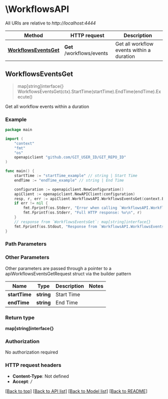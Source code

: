 # \WorkflowsAPI

All URIs are relative to *http://localhost:4444*

Method | HTTP request | Description
------------- | ------------- | -------------
[**WorkflowsEventsGet**](WorkflowsAPI.md#WorkflowsEventsGet) | **Get** /workflows/events | Get all workflow events within a duration



## WorkflowsEventsGet

> map[string]interface{} WorkflowsEventsGet(ctx).StartTime(startTime).EndTime(endTime).Execute()

Get all workflow events within a duration



### Example

```go
package main

import (
	"context"
	"fmt"
	"os"
	openapiclient "github.com/GIT_USER_ID/GIT_REPO_ID"
)

func main() {
	startTime := "startTime_example" // string | Start Time
	endTime := "endTime_example" // string | End Time

	configuration := openapiclient.NewConfiguration()
	apiClient := openapiclient.NewAPIClient(configuration)
	resp, r, err := apiClient.WorkflowsAPI.WorkflowsEventsGet(context.Background()).StartTime(startTime).EndTime(endTime).Execute()
	if err != nil {
		fmt.Fprintf(os.Stderr, "Error when calling `WorkflowsAPI.WorkflowsEventsGet``: %v\n", err)
		fmt.Fprintf(os.Stderr, "Full HTTP response: %v\n", r)
	}
	// response from `WorkflowsEventsGet`: map[string]interface{}
	fmt.Fprintf(os.Stdout, "Response from `WorkflowsAPI.WorkflowsEventsGet`: %v\n", resp)
}
```

### Path Parameters



### Other Parameters

Other parameters are passed through a pointer to a apiWorkflowsEventsGetRequest struct via the builder pattern


Name | Type | Description  | Notes
------------- | ------------- | ------------- | -------------
 **startTime** | **string** | Start Time | 
 **endTime** | **string** | End Time | 

### Return type

**map[string]interface{}**

### Authorization

No authorization required

### HTTP request headers

- **Content-Type**: Not defined
- **Accept**: */*

[[Back to top]](#) [[Back to API list]](../README.md#documentation-for-api-endpoints)
[[Back to Model list]](../README.md#documentation-for-models)
[[Back to README]](../README.md)

